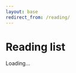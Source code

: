 ```yaml
---
layout: base
redirect_from: /reading/
---
```

<div class="reading">
    <h1>Reading list</h1>
    <div id="gr_grid_widget_1430998994">Loading...</div>
    <script async src="https://www.goodreads.com/review/grid_widget/42552704.Bhashkar's%20bookshelf:%20read?cover_size=medium&hide_link=&hide_title=true&num_books=100&order=a&shelf=read&sort=date_added&widget_id=1430998994" type="text/javascript" charset="utf-8"></script>
</div>